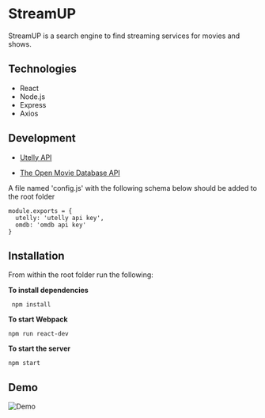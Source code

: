 # StreamUP

 StreamUP is a search engine to find streaming services for movies and shows.


## Technologies

* React
* Node.js
* Express
* Axios

## Development

* [Utelly API](https://rapidapi.com/utelly/api/utelly)

* [The Open Movie Database API](http://www.omdbapi.com/)


A file named 'config.js' with the following schema below should be added to the root folder

```
module.exports = {
  utelly: 'utelly api key',
  omdb: 'omdb api key'
}
```


## Installation

From within the root folder run the following:

**To install dependencies**

```
 npm install
```

**To start Webpack**

```
npm run react-dev
```

**To start the server**

```
npm start
```

## Demo

![Demo](demo.gif)

